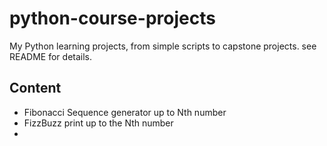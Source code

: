 # python-course-projects
My Python learning projects, from simple scripts to capstone projects. see README for details.

## Content
- Fibonacci Sequence generator up to Nth number
- FizzBuzz print up to the Nth number
- 
